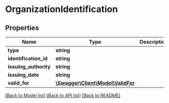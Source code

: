 # OrganizationIdentification

## Properties
Name | Type | Description | Notes
------------ | ------------- | ------------- | -------------
**type** | **string** |  | [optional] 
**identification_id** | **string** |  | [optional] 
**issuing_authority** | **string** |  | [optional] 
**issuing_date** | **string** |  | [optional] 
**valid_for** | [**\Swagger\Client\Model\ValidFor**](ValidFor.md) |  | [optional] 

[[Back to Model list]](../README.md#documentation-for-models) [[Back to API list]](../README.md#documentation-for-api-endpoints) [[Back to README]](../README.md)



